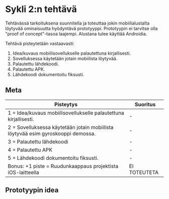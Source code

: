 # Sykli 2:n tehtävä
Tehtävässä tarkoituksena suunnitella ja toteuttaa jokin mobiilialustalta löytyvää ominaisuutta hyödyntävä prototyyppi. Prototyypin ei tarvitse olla "proof of concept"-tasoa laajempi. Alustana tulee käyttää Androidia.

Tehtävä pisteytetään vastaavasti:
1. Idea/kuvaus mobiilisovellukselle palautettuna kirjallisesti.
2. Sovelluksessa käytetään jotain mobiilista löytyvää.
3. Palautettu lähdekoodi.
4. Palautettu APK.
5. Lähdekoodi dokumentoitu fiksusti.

## Meta

| Pisteytys | Suoritus |
| --- | --- |
| 1 = Idea/kuvaus mobiilisovellukselle palautettuna kirjallisesti. | - |
| 2 = Sovelluksessa käytetään jotain mobiilista löytyvää esim gyroskooppi demossa. | - |
| 3 = Palautettu lähdekoodi | - |
| 4 = Palautettu APK | - |
| 5 = Lähdekoodi dokumentoitu fiksusti. | - |
| Bonus: +1 piste = Ruudunkaappaus projektista iOS-laitteella | EI TOTEUTETA |

## Prototyypin idea
